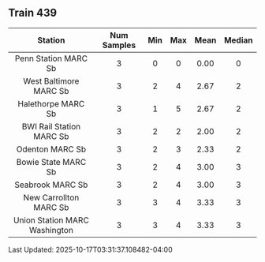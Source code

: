 ## Train 439

| Station | Num Samples | Min | Max | Mean | Median |
| :-----: | :---------: | :-: | :-: | :--: | :----: |
| Penn Station MARC Sb | 3 | 0 | 0 | 0.00 | 0 |
| West Baltimore MARC Sb | 3 | 2 | 4 | 2.67 | 2 |
| Halethorpe MARC Sb | 3 | 1 | 5 | 2.67 | 2 |
| BWI Rail Station MARC Sb | 3 | 2 | 2 | 2.00 | 2 |
| Odenton MARC Sb | 3 | 2 | 3 | 2.33 | 2 |
| Bowie State MARC Sb | 3 | 2 | 4 | 3.00 | 3 |
| Seabrook MARC Sb | 3 | 2 | 4 | 3.00 | 3 |
| New Carrollton MARC Sb | 3 | 3 | 4 | 3.33 | 3 |
| Union Station MARC Washington | 3 | 3 | 4 | 3.33 | 3 |


Last Updated: 2025-10-17T03:31:37.108482-04:00